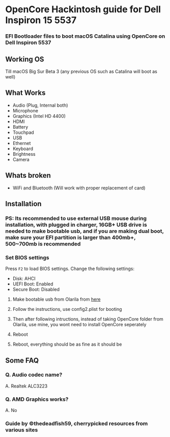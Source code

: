 # OpenCore Hackintosh guide for Dell Inspiron 15 5537

### EFI Bootloader files to boot macOS Catalina using OpenCore on Dell Inspiron 5537

## Working OS

Till macOS Big Sur Beta 3 (any previous OS such as Catalina will boot as well)

## What Works


- Audio (Plug, Internal both)
- Microphone
- Graphics (Intel HD 4400)
- HDMI
- Battery
- Touchpad
- USB 
- Ethernet
- Keyboard
- Brightness
- Camera

## Whats broken

- WiFi and Bluetooth (Will work with proper replacement of card)


## Installation

### PS: Its recommended to use external USB mouse during installation, with plugged in charger, 16GB+ USB drive is needed to make bootable usb, and if you are making dual boot, make sure your EFI partition is larger than 400mb+, 500~700mb is recommended 

### Set BIOS settings 
Press `F2` to load BIOS settings. Change the following settings:

- Disk: AHCI
- UEFI Boot: Enabled
- Secure Boot: Disabled

1. Make bootable usb from Olarila from [here](https://www.olarila.com/topic/5794-hackintosh-guide-install-macos-with-olarila-image-step-by-step-install-and-post-install-windows-or-mac)

2. Follow the instructions, use config2.plist for booting

3. Then after following intructions, instead of taking OpenCore folder from Olarila, use mine, you wont need to install OpenCore seperately 

4. Reboot 

6. Reboot, everything should be as fine as it should be

## Some FAQ

### Q. Audio codec name?
A. Realtek ALC3223

### Q. AMD Graphics works?
A. No



### Guide by ©thedeadfish59, cherrypicked resources from various sites 
